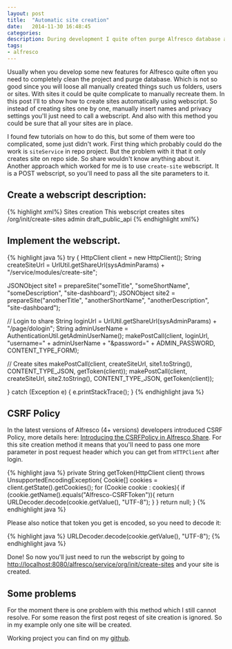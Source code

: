 ```yaml
---
layout: post
title:  "Automatic site creation"
date:   2014-11-30 16:48:45
categories:
description: During development I quite often purge Alfresco database and after each purge I need to manually recreate all the content that has been deleted such as sites, peoples, folders and so on. In this post I'd like to show how to create sites automatically with a simple webscript.
tags: 
- alfresco
---
```


Usually when you develop some new features for Alfresco quite often you need to completely clean the project and purge database. Which is not so good since you will loose all manually created things such us folders, users or sites. With sites it could be quite complicate to manually recreate them. In this post I'll to show how to create sites automatically using webscript. So instead of creating sites one by one, manually insert names and privacy settings you'll just need to call a webscript. And also with this method you could be sure that all your sites are in place.

I found few tutorials on how to do this, but some of them were too complicated, some just didn't work. First thing which probably could do the work is `siteService` in repo project. But the problem with it that it only creates site on repo side. So share wouldn't know anything about it. Another approach which worked for me is to use `create-site` webscript. It is a POST webscript, so you'll need to pass all the site parameters to it. 

## Create a webscript description:

{% highlight xml%}
<webscript>
  <shortname>Sites creation</shortname>
  <description>This webscript creates sites</description>
  <url>/org/init/create-sites</url>
  <authentication>admin</authentication>
  <lifecycle>draft_public_api</lifecycle>
</webscript>
{% endhighlight xml%}

## Implement the webscript. 

{% highlight java %}
try {
  HttpClient client = new HttpClient();
  String createSiteUrl = UrlUtil.getShareUrl(sysAdminParams) + "/service/modules/create-site";

  JSONObject site1 = prepareSite("someTitle", "someShortName", "someDescription", "site-dashboard");
  JSONObject site2 = prepareSite("anotherTitle", "anotherShortName", "anotherDescription", "site-dashboard");

  // Login to share
  String loginUrl = UrlUtil.getShareUrl(sysAdminParams) + "/page/dologin";
  String adminUserName = AuthenticationUtil.getAdminUserName();
  makePostCall(client, loginUrl, "username=" + adminUserName + "&password=" + ADMIN_PASSWORD, CONTENT_TYPE_FORM);

  // Create sites
  makePostCall(client, createSiteUrl, site1.toString(), CONTENT_TYPE_JSON, getToken(client));
  makePostCall(client, createSiteUrl, site2.toString(), CONTENT_TYPE_JSON, getToken(client));
      
} catch (Exception e) {
  e.printStackTrace();
}
{% endhighlight java %}

## CSRF Policy

In the latest versions of Alfresco (4+ versions) developers introduced CSRF Policy, more details here: [Introducing the CSRFPolicy in Alfresco Share]. For this site creation method it means that you'll need to pass one more parameter in post request header which you can get from `HTTPClient` after login. 

{% highlight java %}
private String getToken(HttpClient client) throws UnsupportedEncodingException{
  Cookie[] cookies = client.getState().getCookies();
  for (Cookie cookie : cookies){
    if (cookie.getName().equals("Alfresco-CSRFToken")){
      return URLDecoder.decode(cookie.getValue(), "UTF-8");
    }
  }
  return null;
}
{% endhighlight java %}

Please also notice that token you get is encoded, so you need to decode it:

{% highlight java %}
URLDecoder.decode(cookie.getValue(), "UTF-8");
{% endhighlight java %}

Done! So now you'll just need to run the webscript by going to [http://localhost:8080/alfresco/service/org/init/create-sites](http://localhost:8080/alfresco/service/org/init/create-sites) and your site is created. 

## Some problems

For the moment there is one problem with this method which I still cannot resolve. For some reason the first post reqest of site creation is ignored. So in my example only one site will be created.

Working project you can find on my [github].

[Introducing the CSRFPolicy in Alfresco Share]: http://blogs.alfresco.com/wp/ewinlof/2013/03/11/introducing-the-new-csrf-filter-in-alfresco-share/
[github]: https://github.com/streetturtle/Alfresco/tree/master/AutomaticSiteCreation
